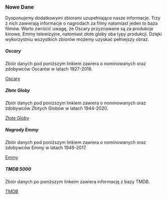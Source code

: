 ### Nowe Dane

Dysponujemy dodatkowymi zbiorami uzupełniające nasze informacje. 
Trzy z nich zawierają informacje o nagrodach za filmy natomiast jeden to baza filmów.
Warto zwrócić uwagę, że Oscary przyznawane są za produkcje kinowe, Emmy telewizyjne, natomiast złote globy oba typy produkcji.
Dzięki wykorzystniu wszystkich zbiorów możemy uzyskać pełniejszy obraz.


##### Oscary
Zbiór danych pod poniższym linkiem zawiera o nominowanych oraz zdobywców Oscarów w latach 1927-2018.

[Oscary](https://www.kaggle.com/datasets/unanimad/the-oscar-award)

##### Złote Globy
Zbiór danych pod poniższym linkiem zawiera o nominowanych oraz zdobywców Złotych Globów w latach 1944-2020.

[Złote Globy](https://www.kaggle.com/datasets/unanimad/golden-globe-awards)


##### Nagrody Emmy
Zbiór danych pod poniższym linkiem zawiera o nominowanych oraz zdobywców Emmy w latach 1949-2017.

[Emmy](https://www.kaggle.com/datasets/unanimad/golden-globe-awards)


##### TMDB 5000
Zbiór danych po poniższym linkeim zawiera informację z bazy TMDB.

[TMDB](https://www.kaggle.com/datasets/tmdb/tmdb-movie-metadata?select=tmdb_5000_movies.csv)

